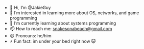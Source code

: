 - 👋 Hi, I’m @JakieGuy
- 👀 I’m interested in learning more about OS, networks, and game programming
- 🌱 I’m currently learning about systems programming
- 📫 How to reach me: snakesonabeach@gmail.com
- 😄 Pronouns: he/him
- ⚡ Fun fact: im under your bed right now :smiley_cat:

<!---
JakieGuy/JakieGuy is a ✨ special ✨ repository because its `README.md` (this file) appears on your GitHub profile.
You can click the Preview link to take a look at your changes.
--->
